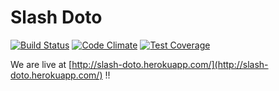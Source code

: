 # Slash Doto
[![Build Status](https://travis-ci.org/lebibin/slash-doto.svg?branch=development)](https://travis-ci.org/lebibin/slash-doto)
[![Code
Climate](https://codeclimate.com/github/lebibin/slash-doto/badges/gpa.svg)](https://codeclimate.com/github/lebibin/slash-doto)
[![Test
Coverage](https://codeclimate.com/github/lebibin/slash-doto/badges/coverage.svg)](https://codeclimate.com/github/lebibin/slash-doto/coverage)

We are live at [http://slash-doto.herokuapp.com/](http://slash-doto.herokuapp.com/) !!
